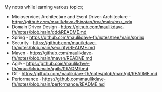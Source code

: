 My notes while learning various topics;

- Microservices Architecture and Event Driven Architecture - https://github.com/maulikdave-fh/notes/tree/main/msa_eda
- Domain Driven Design - https://github.com/maulikdave-fh/notes/blob/main/ddd/README.md
- Spring - https://github.com/maulikdave-fh/notes/tree/main/spring
- Security - https://github.com/maulikdave-fh/notes/blob/main/security/README.md
- Maven - https://github.com/maulikdave-fh/notes/blob/main/maven/README.md
- Agile - https://github.com/maulikdave-fh/notes/blob/main/agile/README.md
- Git - https://github.com/maulikdave-fh/notes/blob/main/git/README.md
- Performance - https://github.com/maulikdave-fh/notes/blob/main/performance/README.md

